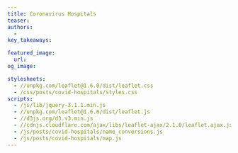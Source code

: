 ```yaml
---
title: Coronavirus Hospitals
teaser:
authors:
  -
key_takeaways:

featured_image:
  url:
og_image:

stylesheets:
  - //unpkg.com/leaflet@1.6.0/dist/leaflet.css
  - /css/posts/covid-hospitals/styles.css
scripts:
  - /js/lib/jquery-3.1.1.min.js
  - //unpkg.com/leaflet@1.6.0/dist/leaflet.js
  - //d3js.org/d3.v3.min.js
  - //cdnjs.cloudflare.com/ajax/libs/leaflet-ajax/2.1.0/leaflet.ajax.js
  - /js/posts/covid-hospitals/name_conversions.js
  - /js/posts/covid-hospitals/map.js
---
```


<div id="map"></div>

<script type="text/pyscript" src="python/corona-hospitals/map-scraping.py"></script>
